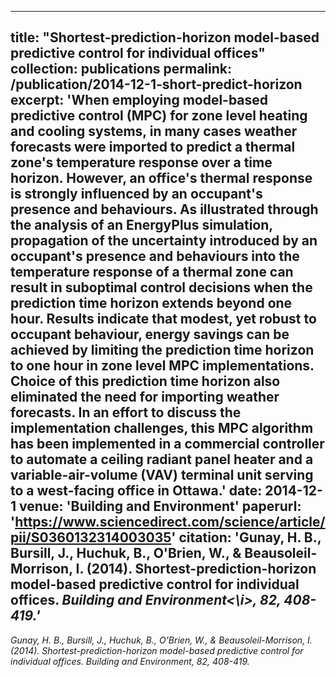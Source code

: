 ---
title: "Shortest-prediction-horizon model-based predictive control for individual offices"
collection: publications
permalink: /publication/2014-12-1-short-predict-horizon
excerpt: 'When employing model-based predictive control (MPC) for zone level heating and cooling systems, in many cases weather forecasts were imported to predict a thermal zone's temperature response over a time horizon. However, an office's thermal response is strongly influenced by an occupant's presence and behaviours. As illustrated through the analysis of an EnergyPlus simulation, propagation of the uncertainty introduced by an occupant's presence and behaviours into the temperature response of a thermal zone can result in suboptimal control decisions when the prediction time horizon extends beyond one hour. Results indicate that modest, yet robust to occupant behaviour, energy savings can be achieved by limiting the prediction time horizon to one hour in zone level MPC implementations. Choice of this prediction time horizon also eliminated the need for importing weather forecasts. In an effort to discuss the implementation challenges, this MPC algorithm has been implemented in a commercial controller to automate a ceiling radiant panel heater and a variable-air-volume (VAV) terminal unit serving to a west-facing office in Ottawa.'
date: 2014-12-1
venue: 'Building and Environment'
paperurl: 'https://www.sciencedirect.com/science/article/pii/S0360132314003035'
citation: 'Gunay, H. B., Bursill, J., Huchuk, B., O'Brien, W., & Beausoleil-Morrison, I. (2014). Shortest-prediction-horizon model-based predictive control for individual offices. <i>Building and Environment<\i>, 82, 408-419.'
----


Gunay, H. B., Bursill, J., Huchuk, B., O'Brien, W., & Beausoleil-Morrison, I. (2014). Shortest-prediction-horizon model-based predictive control for individual offices. Building and Environment, 82, 408-419.